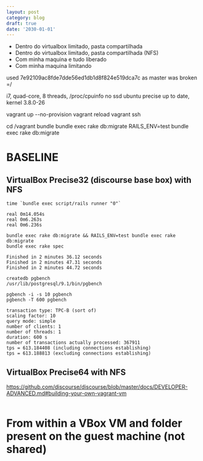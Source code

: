```yaml
---
layout: post
category: blog
draft: true
date: '2030-01-01'
---
```

 * Dentro do virtualbox limitado, pasta compartilhada
 * Dentro do virtualbox limitado, pasta compartilhada (NFS)
 * Com minha maquina e tudo liberado
 * Com minha maquina limitando



used 7e92109ac8fde7dde56ed1db1d8f824e519dca7c as master was broken =/

i7, quad-core, 8 threads, /proc/cpuinfo
no ssd
ubuntu precise up to date, kernel 3.8.0-26

vagrant up --no-provision
vagrant reload
vagrant ssh

cd /vagrant
bundle
bundle exec rake db:migrate
RAILS_ENV=test bundle exec rake db:migrate

# BASELINE

## VirtualBox Precise32 (discourse base box) with NFS

```
time `bundle exec script/rails runner "0"`

real 0m14.054s
real 0m6.263s
real 0m6.236s
```

```
bundle exec rake db:migrate && RAILS_ENV=test bundle exec rake db:migrate
bundle exec rake spec

Finished in 2 minutes 36.12 seconds
Finished in 2 minutes 47.31 seconds
Finished in 2 minutes 44.72 seconds
```

```
createdb pgbench
/usr/lib/postgresql/9.1/bin/pgbench

pgbench -i -s 10 pgbench
pgbench -T 600 pgbench

transaction type: TPC-B (sort of)
scaling factor: 10
query mode: simple
number of clients: 1
number of threads: 1
duration: 600 s
number of transactions actually processed: 367911
tps = 613.184408 (including connections establishing)
tps = 613.188813 (excluding connections establishing)
```

## VirtualBox Precise64 with NFS

https://github.com/discourse/discourse/blob/master/docs/DEVELOPER-ADVANCED.md#building-your-own-vagrant-vm

```

```

# From within a VBox VM and folder present on the guest machine (not shared)
